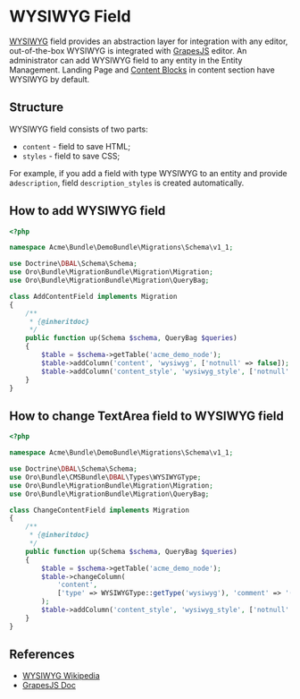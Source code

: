 # WYSIWYG Field

[WYSIWYG](https://en.wikipedia.org/wiki/WYSIWYG) field provides an abstraction layer for integration with any editor, out-of-the-box WYSIWYG is integrated with [GrapesJS](https://grapesjs.com/docs/) editor.
An administrator can add WYSIWYG field to any entity in the Entity Management. Landing Page and [Content Blocks](./reference/content_blocks.md) in content section have WYSIWYG by default.

## Structure

WYSIWYG field consists of two parts:
 * `content` - field to save HTML;
 * `styles` - field to save CSS;
 
For example, if you add a field with type WYSIWYG to an entity and provide a`description`, field `description_styles` is created automatically.

## How to add WYSIWYG field

```php
<?php

namespace Acme\Bundle\DemoBundle\Migrations\Schema\v1_1;

use Doctrine\DBAL\Schema\Schema;
use Oro\Bundle\MigrationBundle\Migration\Migration;
use Oro\Bundle\MigrationBundle\Migration\QueryBag;

class AddContentField implements Migration
{
    /**
     * {@inheritdoc}
     */
    public function up(Schema $schema, QueryBag $queries)
    {
        $table = $schema->getTable('acme_demo_node');
        $table->addColumn('content', 'wysiwyg', ['notnull' => false]);
        $table->addColumn('content_style', 'wysiwyg_style', ['notnull' => false]);
    }
}

```

## How to change TextArea field to WYSIWYG field

```php
<?php

namespace Acme\Bundle\DemoBundle\Migrations\Schema\v1_1;

use Doctrine\DBAL\Schema\Schema;
use Oro\Bundle\CMSBundle\DBAL\Types\WYSIWYGType;
use Oro\Bundle\MigrationBundle\Migration\Migration;
use Oro\Bundle\MigrationBundle\Migration\QueryBag;

class ChangeContentField implements Migration
{
    /**
     * {@inheritdoc}
     */
    public function up(Schema $schema, QueryBag $queries)
    {
        $table = $schema->getTable('acme_demo_node');
        $table->changeColumn(
            'content',
            ['type' => WYSIWYGType::getType('wysiwyg'), 'comment' => '(DC2Type:wysiwyg)']
        );
        $table->addColumn('content_style', 'wysiwyg_style', ['notnull' => false]);
    }
}

```

## References

* [WYSIWYG Wikipedia](https://en.wikipedia.org/wiki/WYSIWYG)
* [GrapesJS Doc](https://grapesjs.com/docs/)
